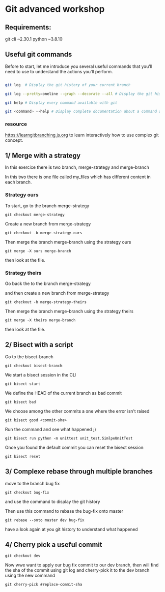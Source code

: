 # Git advanced workshop

## Requirements:

git cli ~2.30.1 
python ~3.8.10

## Useful git commands

Before to start, let me introduce you several useful commands that you'll need to use to understand the actions you'll perform.

```bash

git log  # Display the git history of your current branch

git log --pretty=oneline --graph --decorate --all # Display the git history of our repository using graphs 

git help # Display every command available with git

git <command> --help # Display complete documentation about a command and provide example

```

### resource

https://learngitbranching.js.org to learn interactively how to use complex git concept. 

## 1/ Merge with a strategy 

In this exercice there is two branch, merge-strategy and merge-branch

In this two there is one file called my_files which has different content in each branch.

### Strategy ours

To start, go to the branch merge-strategy 

```
git checkout merge-strategy
```

Create a new branch from merge-strategy

```
git checkout -b merge-strategy-ours 
```

Then merge the branch merge-branch using the strategy ours

```
git merge -X ours merge-branch
```

then look at the file.

### Strategy theirs

Go back the to the branch merge-strategy

and then create a new branch from merge-strategy

```
git checkout -b merge-strategy-theirs
```

Then merge the branch merge-branch using the strategy theirs

```
git merge -X theirs merge-branch
```

then look at the file.

## 2/ Bisect with a script 

Go to the bisect-branch
```
git checkout bisect-branch
```

We start a bisect session in the CLI
```
git bisect start
```

We define the HEAD of the current branch as bad commit
```
git bisect bad
```

We choose among the other commits a one where the error isn't raised
```
git bisect good <commit-sha>
```

Run the command and see what happened ;) 

```
git bisect run python -m unittest unit_test.SimlpeUnitTest
```

Once you found the default commit you can reset the bisect session

```
git bisect reset
```
## 3/ Complexe rebase through multiple branches

move to the branch bug fix 
```
git checkout bug-fix
```

and use the command to display the git history 

Then use this command to rebase the bug-fix onto master
```
git rebase --onto master dev bug-fix
```

have a look again at you git history to understand what happened

## 4/ Cherry pick a useful commit 

```
git checkout dev
```

Now wwe want to apply our bug fix commit to our dev branch, then will find the sha of the commit using git log and cherry-pick it to the dev branch using the new command

```
git cherry-pick #replace-commit-sha
```
